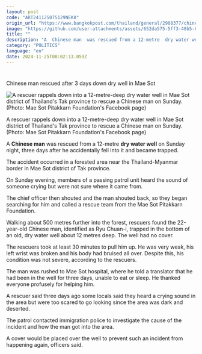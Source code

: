 ```yaml
---
layout: post
code: "ART241125075129NEK8"
origin_url: "https://www.bangkokpost.com/thailand/general/2908377/chinese-man-rescued-after-3-days-down-dry-well-in-mae-sot"
image: "https://github.com/user-attachments/assets/652da575-5ff3-48b5-85bd-a1533c8164d7"
title: ""
description: "A  Chinese man  was rescued from a 12-metre  dry water well  on Sunday night, three days after he accidentally fell into it and became trapped."
category: "POLITICS"
language: "en"
date: 2024-11-25T08:02:13.059Z
---
```


# 

Chinese man rescued after 3 days down dry well in Mae Sot

![A rescuer rappels down into a 12-metre-deep dry water well in Mae Sot district of Thailand's Tak province to rescue a Chinese man on Sunday. (Photo: Mae Sot Pitakkarn Foundation's Facebook page)](https://github.com/user-attachments/assets/a9ff8f17-ba62-46cf-8ede-aa82d041a68f)

A rescuer rappels down into a 12-metre-deep dry water well in Mae Sot district of Thailand's Tak province to rescue a Chinese man on Sunday. (Photo: Mae Sot Pitakkarn Foundation's Facebook page)

A **Chinese man** was rescued from a 12-metre **dry water well** on Sunday night, three days after he accidentally fell into it and became trapped.

The accident occurred in a forested area near the Thailand-Myanmar border in Mae Sot district of Tak province.

On Sunday evening, members of a passing patrol unit heard the sound of someone crying but were not sure where it came from.

The chief officer then shouted and the man shouted back, so they began searching for him and called a rescue team from the Mae Sot Pitakkarn Foundation.

Walking about 500 metres further into the forest, rescuers found the 22-year-old Chinese man, identified as Ryu Chuan-i, trapped in the bottom of an old, dry water well about 12 metres deep. The well had no cover.

The rescuers took at least 30 minutes to pull him up. He was very weak, his left wrist was broken and his body had bruised all over. Despite this, his condition was not severe, according to the rescuers.

The man was rushed to Mae Sot hospital, where he told a translator that he had been in the well for three days, unable to eat or sleep. He thanked everyone profusely for helping him.

A rescuer said three days ago some locals said they heard a crying sound in the area but were too scared to go looking since the area was dark and deserted.

The patrol contacted immigration police to investigate the cause of the incident and how the man got into the area.

A cover would be placed over the well to prevent such an incident from happening again, officers said.